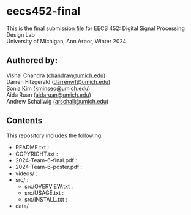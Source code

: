 # eecs452-final  
This is the final submission file for EECS 452: Digital Signal Processing Design Lab  
University of Michigan, Ann Arbor, Winter 2024

## Authored by:  
Vishal Chandra (chandrav@umich.edu)  
Darren Fitzgerald (darrenwf@umich.edu)  
Sonia Kim (kminseo@umich.edu)  
Aida Ruan (aidaruan@umich.edu)  
Andrew Schallwig (arschall@umich.edu)  

## Contents  
This repository includes the following:  
 - README.txt :  
 - COPYRIGHT.txt :  
 - 2024-Team-6-final.pdf :  
 - 2024-Team-6-poster.pdf :  
 - videos/ :  
 - src/ :  
    - src/OVERVIEW.txt :  
    - src/USAGE.txt :  
    - src/INSTALL.txt :  
 - data/  
